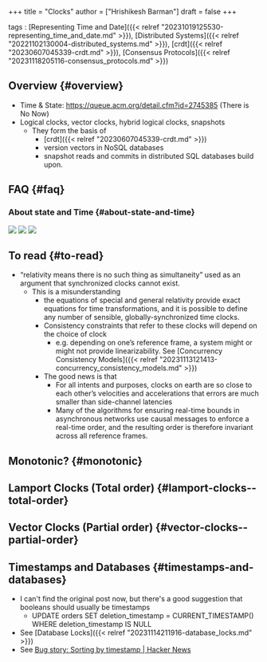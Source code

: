 +++
title = "Clocks"
author = ["Hrishikesh Barman"]
draft = false
+++

tags
: [Representing Time and Date]({{< relref "20231019125530-representing_time_and_date.md" >}}), [Distributed Systems]({{< relref "20221102130004-distributed_systems.md" >}}), [crdt]({{< relref "20230607045339-crdt.md" >}}), [Consensus Protocols]({{< relref "20231118205116-consensus_protocols.md" >}})


## Overview {#overview}

-   Time &amp; State: <https://queue.acm.org/detail.cfm?id=2745385> (There is No Now)
-   Logical clocks, vector clocks, hybrid logical clocks, snapshots
    -   They form the basis of
        -   [crdt]({{< relref "20230607045339-crdt.md" >}})
        -   version vectors in NoSQL databases
        -   snapshot reads and commits in distributed SQL databases build upon.


## FAQ {#faq}


### About state and Time {#about-state-and-time}

![](/ox-hugo/20231119003900-clocks-211232323.png)
![](/ox-hugo/20231119003900-clocks-419247191.png)
![](/ox-hugo/20231119003900-clocks-876475343.png)


## To read {#to-read}

-   “relativity means there is no such thing as simultaneity” used as an argument that synchronized clocks cannot exist.
    -   This is a misunderstanding
        -   the equations of special and general relativity provide exact equations for time transformations, and it is possible to define any number of sensible, globally-synchronized time clocks.
        -   Consistency constraints that refer to these clocks will depend on the choice of clock
            -   e.g. depending on one’s reference frame, a system might or might not provide linearizability. See [Concurrency Consistency Models]({{< relref "20231113121413-concurrency_consistency_models.md" >}})
        -   The good news is that
            -   For all intents and purposes, clocks on earth are so close to each other’s velocities and accelerations that errors are much smaller than side-channel latencies
            -   Many of the algorithms for ensuring real-time bounds in asynchronous networks use causal messages to enforce a real-time order, and the resulting order is therefore invariant across all reference frames.


## Monotonic? {#monotonic}


## Lamport Clocks (Total order) {#lamport-clocks--total-order}


## Vector Clocks (Partial order) {#vector-clocks--partial-order}


## Timestamps and Databases {#timestamps-and-databases}

-   I can't find the original post now, but there's a good suggestion that booleans should usually be timestamps
    -   UPDATE orders SET deletion_timestamp = CURRENT_TIMESTAMP() WHERE deletion_timestamp IS NULL
-   See [Database Locks]({{< relref "20231114211916-database_locks.md" >}})
-   See [Bug story: Sorting by timestamp | Hacker News](https://news.ycombinator.com/item?id=38745637)
